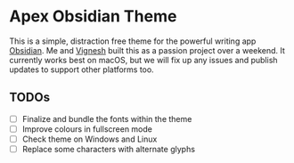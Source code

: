 # Apex Obsidian Theme

This is a simple, distraction free theme for the powerful writing app [Obsidian](https://www.obsidian.md). Me and [Vignesh](https://twitter.com/c_m_vignesh) built this as a passion project over a weekend. It currently works best on macOS, but we will fix up any issues and publish updates to support other platforms too.

## TODOs

-   [ ] Finalize and bundle the fonts within the theme
-   [ ] Improve colours in fullscreen mode
-   [ ] Check theme on Windows and Linux
-   [ ] Replace some characters with alternate glyphs
